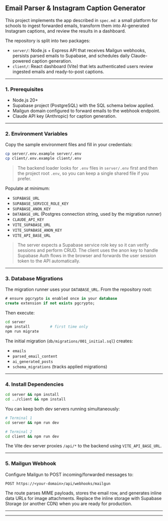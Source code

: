 ## Email Parser & Instagram Caption Generator

This project implements the app described in `spec.md`: a small platform for schools to ingest forwarded emails, transform them into AI-generated Instagram captions, and review the results in a dashboard.

The repository is split into two packages:

- `server/`: Node.js + Express API that receives Mailgun webhooks, persists parsed emails to Supabase, and schedules daily Claude-powered caption generation.
- `client/`: React dashboard (Vite) that lets authenticated users review ingested emails and ready-to-post captions.

---

### 1. Prerequisites

- Node.js 20+
- Supabase project (PostgreSQL) with the SQL schema below applied.
- Mailgun domain configured to forward emails to the webhook endpoint.
- Claude API key (Anthropic) for caption generation.

---

### 2. Environment Variables

Copy the sample environment files and fill in your credentials:

```bash
cp server/.env.example server/.env
cp client/.env.example client/.env
```

> The backend loader looks for `.env` files in `server/.env` first and then the project root `.env`, so you can keep a single shared file if you prefer.

Populate at minimum:

- `SUPABASE_URL`
- `SUPABASE_SERVICE_ROLE_KEY`
- `SUPABASE_ANON_KEY`
- `DATABASE_URL` (Postgres connection string, used by the migration runner)
- `CLAUDE_API_KEY`
- `VITE_SUPABASE_URL`
- `VITE_SUPABASE_ANON_KEY`
- `VITE_API_BASE_URL`

> The server expects a Supabase service role key so it can verify sessions and perform CRUD. The client uses the anon key to handle Supabase Auth flows in the browser and forwards the user session token to the API automatically.

---

### 3. Database Migrations

The migration runner uses your `DATABASE_URL`. From the repository root:

```sql
# ensure pgcrypto is enabled once in your database
create extension if not exists pgcrypto;
```

Then execute:

```bash
cd server
npm install         # first time only
npm run migrate
```

The initial migration (`db/migrations/001_initial.sql`) creates:

- `emails`
- `parsed_email_content`
- `ai_generated_posts`
- `schema_migrations` (tracks applied migrations)

---

### 4. Install Dependencies

```bash
cd server && npm install
cd ../client && npm install
```

You can keep both dev servers running simultaneously:

```bash
# Terminal 1
cd server && npm run dev

# Terminal 2
cd client && npm run dev
```

The Vite dev server proxies `/api/*` to the backend using `VITE_API_BASE_URL`.

---

### 5. Mailgun Webhook

Configure Mailgun to POST incoming/forwarded messages to:

```
POST https://<your-domain>/api/webhooks/mailgun
```

The route parses MIME payloads, stores the email row, and generates inline data URLs for image attachments. Replace the inline storage with Supabase Storage (or another CDN) when you are ready for production.

---
---
